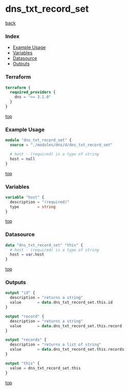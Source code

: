 # dns_txt_record_set

[back](../dns.md)

### Index

- [Example Usage](#example-usage)
- [Variables](#variables)
- [Datasource](#datasource)
- [Outputs](#outputs)

### Terraform

```terraform
terraform {
  required_providers {
    dns = ">= 3.1.0"
  }
}
```

[top](#index)

### Example Usage

```terraform
module "dns_txt_record_set" {
  source = "./modules/dns/d/dns_txt_record_set"

  # host - (required) is a type of string
  host = null
}
```

[top](#index)

### Variables

```terraform
variable "host" {
  description = "(required)"
  type        = string
}
```

[top](#index)

### Datasource

```terraform
data "dns_txt_record_set" "this" {
  # host - (required) is a type of string
  host = var.host
}
```

[top](#index)

### Outputs

```terraform
output "id" {
  description = "returns a string"
  value       = data.dns_txt_record_set.this.id
}

output "record" {
  description = "returns a string"
  value       = data.dns_txt_record_set.this.record
}

output "records" {
  description = "returns a list of string"
  value       = data.dns_txt_record_set.this.records
}

output "this" {
  value = dns_txt_record_set.this
}
```

[top](#index)